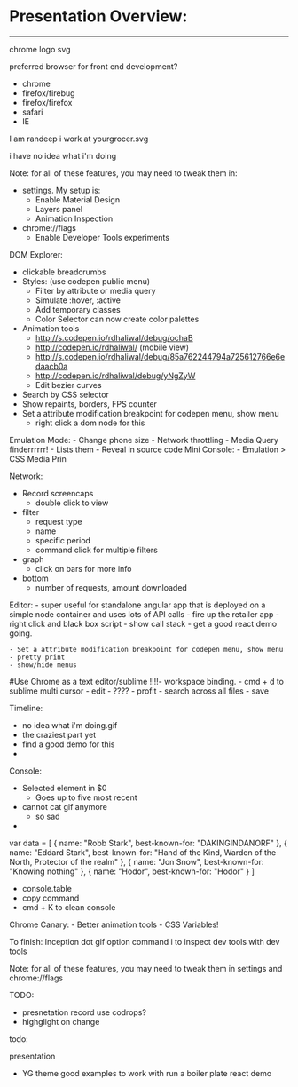 # Presentation Overview:
------------------------------------------

chrome logo svg

preferred browser for front end development?
  - chrome
  - firefox/firebug
  - firefox/firefox
  - safari
  - IE


I am randeep
  i work at yourgrocer.svg

i have no idea what i'm doing

Note: for all of these features, you may need to tweak them in:
  
  - settings. My setup is:
    - Enable Material Design
    - Layers panel
    - Animation Inspection
  - chrome://flags
    - Enable Developer Tools experiments


DOM Explorer:

  - clickable breadcrumbs
  - Styles: (use codepen public menu)
      - Filter by attribute or media query
      - Simulate :hover, :active
      - Add temporary classes
      - Color Selector can now create color palettes
  - Animation tools
      - http://s.codepen.io/rdhaliwal/debug/ochaB
      - http://codepen.io/rdhaliwal/ (mobile view)
      - http://s.codepen.io/rdhaliwal/debug/85a762244794a725612766e6edaacb0a
      - http://codepen.io/rdhaliwal/debug/yNgZyW
    - Edit bezier curves
  - Search by CSS selector
  - Show repaints, borders, FPS counter
  - Set a attribute modification breakpoint for codepen menu, show menu
    - right click a dom node for this

  Emulation Mode:
    - Change phone size
    - Network throttling
    - Media Query finderrrrrr!
      - Lists them
      - Reveal in source code
  Mini Console:
    - Emulation > CSS Media Prin


Network:

  - Record screencaps
    - double click to view
  - filter 
    - request type 
    - name
    - specific period
    - command click for multiple filters
  - graph
    - click on bars for more info
  - bottom
    - number of requests, amount downloaded

Editor:
    - super useful for standalone angular app that is deployed on a simple node container and uses lots of API calls
    - fire up the retailer app
    - right click and black box script
      - show call stack
      - get a good react demo going.


    - Set a attribute modification breakpoint for codepen menu, show menu
    - pretty print
    - show/hide menus

#Use Chrome as a text editor/sublime
!!!!- workspace binding.
    - cmd + d to sublime multi cursor
      - edit
      - ????
      - profit
    - search across all files
    - save

    

Timeline:
  - no idea what i'm doing.gif
  - the craziest part yet
  - find a good demo for this
  -

Console:
  - Selected element in $0
      - Goes up to five most recent
  - cannot cat gif anymore 
    - so sad
  - 
  var data = [
    {
      name: "Robb Stark",
      best-known-for: "DAKINGINDANORF"
    },
    {
      name: "Eddard Stark",
      best-known-for: "Hand of the Kind, Warden of the North, Protector of the realm"
    },
    {
      name: "Jon Snow",
      best-known-for: "Knowing nothing"
    },
    {
      name: "Hodor",
      best-known-for: "Hodor"
    }
  ]
  - console.table
  - copy command
  - cmd + K to clean console

Chrome Canary:
    - Better animation tools
    - CSS Variables!
    

To finish:
Inception dot gif
option command i to inspect dev tools with dev tools


Note: for all of these features, you may need to tweak them in settings and chrome://flags






TODO:

- presnetation
record
use codrops?
- highglight on change



todo:

presentation
  - YG theme
good examples to work with
run a boiler plate react demo
